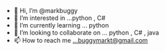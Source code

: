 - 👋 Hi, I’m @markbuggy
- 👀 I’m interested in ...python , C#
- 🌱 I’m currently learning ... python 
- 💞️ I’m looking to collaborate on ... python , C# , java
- 📫 How to reach me ...buggymarkt@gmail.com

<!---
markbuggy/markbuggy is a ✨ special ✨ repository because its `README.md` (this file) appears on your GitHub profile.
You can click the Preview link to take a look at your changes.
--->
